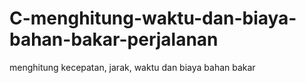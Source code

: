 # C-menghitung-waktu-dan-biaya-bahan-bakar-perjalanan
menghitung kecepatan, jarak, waktu dan biaya bahan bakar
